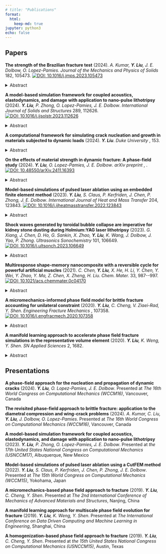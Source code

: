 ```yaml
---
# title: "Publications"
format: 
  html:
    keep-md: true
jupyter: python3
echo: false
---
```



## Papers
**The strength of the Brazilian fracture test** (2024). *A. Kumar, **Y. Liu**, J. E. Dolbow, O. Lopez-Pamies*. *Journal of the Mechanics and Physics of Solids* 182, 105473.
[![DOI: 10.1016/j.jmps.2023.105473](https://img.shields.io/badge/DOI-10.1016/j.jmps.2023.105473-blue.svg)](https://doi.org/10.1016/j.jmps.2023.105473)

<details>
<summary>Abstract</summary>
Since its introduction in the 1940s until present times, the so-called Brazilian test has been embraced by practitioners worldwide as a method of choice to indirectly measure the tensile strength of concrete, rocks, and other materials with a large compressive strength relative to their tensile strength. This is because of the ease that the test affords in both the preparation of the specimen (a circular disk) and the application of the loads (two platens compressing the specimen between them). Yet, this practical advantage has to be tempered by the fact that the observations from a Brazilian test — being an indirect experiment in the sense that it involves not uniform uniaxial tension but non-uniform triaxial stress states throughout the specimen —have to be appropriately interpreted to be useful. The main objective of this paper is to carry out a complete quantitative analysis of where and when fracture nucleates and propagates in a Brazilian test and thereby establish how to appropriately interpret its results. We do so by deploying the phase-field fracture theory of Kumar et al. (2020), which has been recently established as a complete theory of fracture capable of accurately describing the nucleation and propagation of cracks in linear elastic brittle materials under arbitrary quasistatic loading conditions. The last section of this paper puts forth a new protocol to deduce the tensile strength of a material from a Brazilian test that improves on the current ISRM and ASTM standards.
</details>
        

**A model-based simulation framework for coupled acoustics, elastodynamics, and damage with application to nano-pulse lithotripsy** (2024). ***Y. Liu**, P. Zhong, O. Lopez-Pamies, J. E. Dolbow*. *International Journal of Solids and Structures* 289, 112626.
[![DOI: 10.1016/j.ijsolstr.2023.112626](https://img.shields.io/badge/DOI-10.1016/j.ijsolstr.2023.112626-blue.svg)](https://doi.org/10.1016/j.ijsolstr.2023.112626)

<details>
<summary>Abstract</summary>
We develop a model for solid objects surrounded by a fluid that accounts for the possibility of acoustic pressures giving rise to damage on the surface of the solid. The propagation of an acoustic pressure in the fluid domain is modeled by the acoustic wave equation. On the other hand, the response of the solid is described by linear elastodynamics coupled with a gradient damage model, one that is based on a cohesive-type phasefield description of fracture. The interaction between the acoustic pressure and the deformation and damage of the solid are represented by transmission conditions at the fluid–solid interface. The resulting governing equations are discretized using a finite-element/finite-difference method that pays particular attention to the spatial and temporal scales that need to be resolved. Results from model-based simulations are provided for a benchmark problem as well as for recent experiments in nano-pulse lithotripsy. A parametric study is performed to illustrate how damage develops in response to the driving force (magnitude and location of the acoustic source) as a function of the fracture resistance of the solid. The results are shown to be qualitatively consistent with experimental observations for the location and size of the damage fields on the solid surface. A study of limiting cases also suggests that both the threshold for damage and the critical fracture energy are important to consider in order to capture the transition from damage initiation to complete localization. A low-cycle fatigue model is proposed that degrades the fracture resistance of the solid as a function of accumulated tensile strain energy, and it is shown to be capable of capturing damage localization in simulations of multi-pulse nano-pulse lithotripsy.
</details>
        

**A computational framework for simulating crack nucleation and growth in materials subjected to dynamic loads** (2024). ***Y. Liu***. *Duke University* , 153.

<details>
<summary>Abstract</summary>
Understanding dynamic fracture is essential for predicting the structural integrity and lifespan of engineering components, especially in critical fields like aerospace, civil engineering, and materials manufacturing. Dynamic fracture involves crack propagation under rapid loading conditions, where the loading rate impacts the fracture process. Dynamic fracture is particularly important in scenarios such as impact, fragmentation, and high-speed machining, where materials are subjected to sudden and extreme forces. Both crack nucleation and propagation are crucial in dynamic fracture. The precise conditions under which cracks nucleate is the key to predict failure onset and implementing preventive measures. Once a crack has nucleated, its propagation under dynamic loading is also challenging due to complex stress wave interactions and inertial effects that influence the crack path and speed. Traditional fracture analysis methods often struggle to accurately predict crack behavior under these dynamic conditions.The research presented in this dissertation aims to address the aforementioned challenges. A unified computational framework is developed to simulate both crack nucleation and growth under dynamic loads. In essence, a phase-field model designed for fracture under quasi-static loading conditions is extended to account for dynamic fracture. The framework accounts for an arbitrary material strength surface through an external driving force in the evolution equation for the phase field. The framework is appealing because it models arbitrary material strength without compromising Griffith's criterion. The developed computational framework has been validated against a broad range of experimental observations, demonstrating the importance of accurately representing material strength. A complete analysis of fracture nucleation and propagation during the Brazilian test is presented; the framework also simulates coupled acoustics, elastodynamics, and damage with application to nano-pulse lithotripsy; and the framework has been validated against the impact experiments by Kalthoff and Winkler, a dynamic version of the Brazilian fracture test, and a recent experiment investigating crack initiation, propagation, and branching in soda-lime glass specimens.
</details>
        

**On the effects of material strength in dynamic fracture: A phase-field study** (2024). ***Y. Liu**, O. Lopez-Pamies, J. E. Dolbow*. *arXiv preprint* , .
[![DOI: 10.48550/arXiv.2411.16393](https://img.shields.io/badge/DOI-10.48550/arXiv.2411.16393-blue.svg)](https://doi.org/10.48550/arXiv.2411.16393)

<details>
<summary>Abstract</summary>

Over the past seven years, full-field analyses of a wide range of classical as well as modern quasi-static fracture experiments on nominally elastic brittle materials -- ranging from hard ceramics to soft elastomers -- have repeatedly identified the material strength surface as one of the key material properties that governs not only the nucleation of cracks, but also their propagation. Central to these analyses are the results generated by the Griffith phase-field fracture theory with material strength introduced in [21,23,20]. The first of two objectives of this paper is to extend this theory to account for inertia, this for the basic case of isotropic linear elastic brittle materials. From an applications point of view, the theory amounts to solving an initial-boundary-value problem comprised of a hyperbolic PDE coupled with an elliptic PDE for the displacement field $u(X,t)$ and the phase field $d(X,t)$. A robust scheme is presented to generate solutions for these equations that is based on an adaptive finite-element discretization of space and an implicit finite-difference discretization of time. At every time increment tm, the resulting discretized equations are solved separately in a staggered manner for $u(X,t_m)$ and $d(X,t_m)$ by means of Newton-Raphson schemes. The second objective is to illustrate the descriptive and predictive capabilities of the proposed theory via simulations of benchmark problems and experiments. These include problems involving fracture nucleation from large pre-existing cracks, such as the classical Kalthoff-Winkler experiments, as well as problems involving fracture nucleation within the bulk, such as the dynamic Brazilian fracture experiments.

</details>
        

**Model-based simulations of pulsed laser ablation using an embedded finite element method** (2023). ***Y. Liu**, S. Claus, P. Kerfriden, J. Chen, P. Zhong, J. E. Dolbow*. *International Journal of Heat and Mass Transfer* 204, 123843.
[![DOI: 10.1016/j.ijheatmasstransfer.2022.123843](https://img.shields.io/badge/DOI-10.1016/j.ijheatmasstransfer.2022.123843-blue.svg)](https://doi.org/10.1016/j.ijheatmasstransfer.2022.123843)

<details>
<summary>Abstract</summary>
A model of thermal ablation with application to multi-pulsed laser lithotripsy is presented. The approach is based on a one-sided Stefan-Signorini model for thermal ablation, and relies on a level-set function to represent the moving interface between the solid phase and a fictitious gas phase (representing the ablated material). The model is discretized with an embedded finite element method, wherein the interface geometry can be arbitrarily located relative to the background mesh. Nitsche's method is adopted to impose the Signorini condition on the moving interface. A bound constraint is also imposed to deal with thermal shocks that can arise during representative simulations of pulsed ablation with high-power lasers. We report simulation results based on experiments for pulsed laser ablation of wet BegoStone samples treated in air, where Begostone has been used as a phantom material for kidney stone. The model is calibrated against experimental measurements by adjusting the percentage of incoming laser energy absorbed at the surface of the stone sample. Simulation results are then validated against experimental observations for the crater area, volume, and geometry as a function of laser pulse energy and duration. Our studies illustrate how the spreading of the laser beam from the laser fiber tip with concomitantly reduced incident laser irradiance on the damaged crater surface explains trends in both the experimental observations and the model-based simulation results.
</details>
        

**Shock waves generated by toroidal bubble collapse are imperative for kidney stone dusting during Holmium:YAG laser lithotripsy** (2023). *G. Xiang, J. Chen, D. Ho, G. Sankin, X. Zhao, **Y. Liu**, K. Wang, J. Dolbow, J. Yao, P. Zhong*. *Ultrasonics Sonochemistry* 101, 106649.
[![DOI: 10.1016/j.ultsonch.2023.106649](https://img.shields.io/badge/DOI-10.1016/j.ultsonch.2023.106649-blue.svg)](https://doi.org/10.1016/j.ultsonch.2023.106649)

<details>
<summary>Abstract</summary>
Holmium:yttrium-aluminum-garnet (Ho:YAG) laser lithotripsy (LL) has been the treatment of choice for kidney stone disease for more than two decades, yet the mechanisms of action are not completely clear. Besides photothermal ablation, recent evidence suggests that cavitation bubble collapse is pivotal in kidney stone dusting when the Ho:YAG laser operates at low pulse energy (Ep) and high frequency (F). In this work, we perform a comprehensive series of experiments and modelbased simulations to dissect the complex physical processes in LL. Under clinically relevant dusting settings (Ep = 0.2 J, F = 20 Hz), our results suggest that majority of the irradiated laser energy ({\textgreater}90 \%) is dissipated by heat generation in the fluid surrounding the fiber tip and the irradiated stone surface, while only about 1 \% may be consumed for photothermal ablation, and less than 0.7 \% is converted into the potential energy at the maximum bubble expansion. We reveal that photothermal ablation is confined locally to the laser irradiation spot, whereas cavitation erosion is most pronounced at a fiber tip-stone surface distance about 0.5 mm where multi foci ring-like damage outside the thermal ablation zone is observed. The cavitation erosion is caused by the progressively intensified collapse of jetinduced toroidal bubble near the stone surface ({\textless}100 μm), as a result of Raleigh-Taylor and Richtmyer-Meshkov instabilities. The ensuing shock wave-stone interaction and resultant leaky Rayleigh waves on the stone surface may lead to dynamic fatigue and superficial material removal under repeated bombardments of toroidal bubble collapses during dusting procedures in LL.
</details>
        

**Multiresponse shape-memory nanocomposite with a reversible cycle for powerful artificial muscles** (2021). *C. Chen, **Y. Liu**, X. He, H. Li, Y. Chen, Y. Wei, Y. Zhao, Y. Ma, Z. Chen, X. Zheng, H. Liu*. *Chem. Mater.* 33, 987--997.
[![DOI: 10.1021/acs.chemmater.0c04170](https://img.shields.io/badge/DOI-10.1021/acs.chemmater.0c04170-blue.svg)](https://doi.org/10.1021/acs.chemmater.0c04170)

<details>
<summary>Abstract</summary>
In the ﬁeld of bionic soft robots and microrobots, artiﬁcial muscle materials have exhibited unique potential for cutting-edge applications. However, current mainstream thermal-responsive artiﬁcial muscles based on semicrystalline polymers (SCPs), despite their excellent physical properties, suﬀer from the limitation of environmental stimuli in practice, while their photodriven counterparts adopting liquid crystal elastomers (LCEs) lack ductility. Herein, a novel multifunctional programmable artiﬁcial muscle with a unique patch-sewing structure formed by π−π stacking between azobenzene groups was designed, which combined the advantages of SCPs and LCEs. The nanocomposite demonstrated a unique combination between artiﬁcial muscle performance (46.5 times the energy density and 26.6 times the power density of human skeletal muscles) and programmability (274.84\% strain and 100\% shape-memory recovery rate within 1 s). Meanwhile, coupling the photoisomerization of azobenzene and the photothermal conversion of gold nanorods, the cycle of deformation triggered by ultraviolet light and restoring by infrared light could be accomplished rapidly within 30 s. A COMSOL Multiphysics model was established and the corresponding ﬁnite element analysis veriﬁed the photoactuation and captured the general principle of light initiation in elastomers. These demonstrate that the multifunctional programmable elastomer is promising for artiﬁcial muscle applications, especially for photoinduced actuation.
</details>
        

**A micromechanics-informed phase field model for brittle fracture accounting for unilateral constraint** (2020). ***Y. Liu**, C. Cheng, V. Ziaei-Rad, Y. Shen*. *Engineering Fracture Mechanics* , 107358.
[![DOI: 10.1016/j.engfracmech.2020.107358](https://img.shields.io/badge/DOI-10.1016/j.engfracmech.2020.107358-blue.svg)](https://doi.org/10.1016/j.engfracmech.2020.107358)

<details>
<summary>Abstract</summary>
We propose a new direction-dependent model for the unilateral constraint involved in the phase field approach to fracture and also in the continuous damage mechanics models. The construction of this phase field model is informed by micromechanical modeling through the homogenization theory, where the representative volume element (RVE) has a planar crack in the center. The proposed model is made closely match the response of the RVE, including the frictionless self-contact condition. This homogenization approach allows to identify a direction-dependent phase field model with the tension-compression split obtained from cracked microstructures. One important feature of the proposed model is that unlike most other models, the material degradation is consistently determined without artificial assumptions or ad hoc parameters with no physical interpretation, thus, a more realistic modeling is resulted. With standard tests such as uniaxial loadings, three-point bending, simple shear, and through-crack tests, the proposed model predicts reasonable crack paths. Moreover, with the RVE response as a benchmark, the proposed model gives rise to an accurate stress-strain curve under shear loads, more accurate than most existing models.
</details>
        

**A manifold learning approach to accelerate phase field fracture simulations in the representative volume element** (2020). ***Y. Liu**, K. Weng, Y. Shen*. *SN Applied Sciences* 2, 1682.

<details>
<summary>Abstract</summary>
The multiscale simulation of heterogeneous materials is a popular and important subject in solid mechanics and materials science due to the wide application of composite materials. However, the classical FE$^2$ (finite element$^2$) scheme can be costly, especially when the microproblem is nonlinear. In this paper, we consider the case when the microproblem is the phase field formulation for fracture. We adopt the locally linear embedding (LLE) manifold learning approach, a method for non-linear dimension reduction, to extract the manifold that contains a collection of phase-field-represented initial microcrack patterns in the representative volume element (RVE). Then the output data corresponding to any other microcrack pattern, e.g., the evolved phase field at a fixed load, can be accurately reconstructed using the learned manifold with minimum computation. The method has two features: a minimum number of parameters for the scheme, and an input-specific error bar. The latter feature enables an adaptive strategy for any new input on whether to use the proposed, less expensive reconstruction, or to use an accurate but costly high-fidelity computation instead.
</details>
        

## Presentations
**A phase-field approach for the nucleation and propagation of dynamic cracks** (2024). ***Y. Liu**, O. Lopez-Pamies, J. E. Dolbow*.  Presented at *The 16th World Congress on Computational Mechanics (WCCM16)*, Vancouver, Canada

**The revisited phase-field approach to brittle fracture: application to the diametral compression and wing-crack problems** (2024). *A. Kumar, C. Liu, **Y. Liu**, J. Dolbow, O. Lopez-Pamies*.  Presented at *The 16th World Congress on Computational Mechanics (WCCM16)*, Vancouver, Canada

**A model-based simulation framework for coupled acoustics, elastodynamics, and damage with application to nano-pulse lithotripsy** (2023). ***Y. Liu**, P. Zhong, O. Lopez-Pamies, J. E. Dolbow*.  Presented at *the 17th United States National Congress on Computational Mechanics (USNCCM17)*, Albuquerque, New Mexico

**Model-based simulations of pulsed laser ablation using a CutFEM method** (2022). ***Y. Liu**, S. Claus, P. Kerfriden, J. Chen, P. Zhong, J. E. Dolbow*.  Presented at *The 15th World Congress on Computational Mechanics (WCCM15)*, Yokohama, Japan

**A micromechanics-based phase field approach to fracture** (2019). ***Y. Liu**, C. Cheng, Y. Shen*.  Presented at *The 2nd International Conference of Mechanics of Advanced Materials and Structures*, Nanjing, China

**A manifold learning approach for multiscale phase field evolution for fracture** (2019). ***Y. Liu**, K. Weng, Y. Shen*.  Presented at *The International Conference on Data Driven Computing and Machine Learning in Engineering*, Shanghai, China

**A homogenization-based phase field approach to fracture** (2019). ***Y. Liu**, C. Cheng, Y. Shen*.  Presented at *the 15th United States National Congress on Computational Mechanics (USNCCM15)*, Austin, Texas



